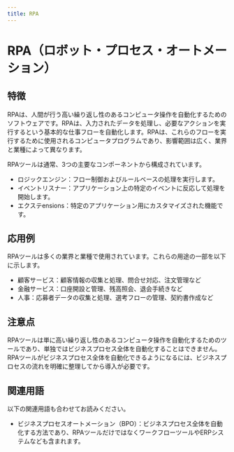 ```yaml
---
title: RPA
---
```


# RPA（ロボット・プロセス・オートメーション）
## 特徴
RPAは、人間が行う高い繰り返し性のあるコンピュータ操作を自動化するためのソフトウェアです。RPAは、入力されたデータを処理し、必要なアクションを実行するという基本的な仕事フローを自動化します。RPAは、これらのフローを実行するために使用されるコンピュータプログラムであり、影響範囲は広く、業界と業種によって異なります。

RPAツールは通常、3つの主要なコンポーネントから構成されています。
* ロジックエンジン：フロー制御およびルールベースの処理を実行します。
* イベントリスナー：アプリケーション上の特定のイベントに反応して処理を開始します。
* エクステensions：特定のアプリケーション用にカスタマイズされた機能です。


## 応用例
RPAツールは多くの業界と業種で使用されています。これらの用途の一部を以下に示します。
* 顧客サービス：顧客情報の収集と処理、問合せ対応、注文管理など
* 金融サービス：口座開設と管理、残高照会、退会手続きなど
* 人事：応募者データの収集と処理、選考フローの管理、契約書作成など


## 注意点
RPAツールは単に高い繰り返し性のあるコンピュータ操作を自動化するためのツールであり、単独ではビジネスプロセス全体を自動化することはできません。RPAツールがビジネスプロセス全体を自動化できるようになるには、ビジネスプロセスの流れを明確に整理してから導入が必要です。


## 関連用語
以下の関連用語も合わせてお読みください。
* ビジネスプロセスオートメーション（BPO）：ビジネスプロセス全体を自動化する方法であり、RPAツールだけではなくワークフローツールやERPシステムなども含まれます。